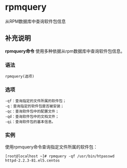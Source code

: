 # rpmquery

从RPM数据库中查询软件包信息

## 补充说明

**rpmquery命令** 使用多种依据从rpm数据库中查询软件包信息。

### 语法

```text
rpmquery(选项)
```

### 选项

```text
-qf：查询指定的文件所属的软件包；
-q：查询指定的软件包是否被安装；
-qc：查询软件包中的配置文件；
-qd：查询软件包中的文档文件；
-qi：查询软件包的基本信息。
```

### 实例

使用rpmquery命令查询指定文件所属的软件包：

```text
[root@localhost ~]# rpmquery -qf /usr/bin/htpasswd
httpd-2.2.3-81.el5.centos
```

